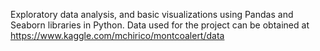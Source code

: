 Exploratory data analysis, and basic visualizations using Pandas and Seaborn libraries in Python.
Data used for the project can be obtained at https://www.kaggle.com/mchirico/montcoalert/data
